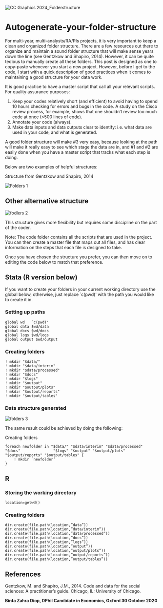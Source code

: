 
![CC Graphics 2024_Folderstructure](https://github.com/csae-coders-corner/Autogenerate-your-folder-structure/assets/148211163/43e0c480-35b1-4a68-bd97-d3a34b7b151f)

# Autogenerate-your-folder-structure
For multi-year, multi-analysts/RA/PIs projects, it is very important to keep a clean and organized folder structure. There are a few resources out there to organize and maintain a sound folder structure that will make sense years down the line (see Gentzkow and Shapiro, 2014). However, it can be quite tedious to manually create all these folders. This post is designed as one to copy-paste whenever you start a new project. However, before I get to the code, I start with a quick description of good practices when it comes to maintaining a good structure for your data work.

It is good practice to have a master script that call all your relevant scripts. For quality assurance purposes: 
1.	Keep your codes relatively short (and efficient) to avoid having to spend 10 hours checking for errors and bugs in the code. A study on the Cisco review process, for example, shows that one shouldn’t review too much code at once (<500 lines of code). 
2.	Annotate your code (always).
3.	Make data inputs and data outputs clear to identify: i.e. what data are used in your code, and what is generated. 

A good folder structure will make #3 very easy, because looking at the path will make it really easy to see which stage the data are in, and #1 and #2 are easily done when you have a master script that tracks what each step is doing. 

Below are two examples of helpful structures: 

Structure from Gentzkow and Shapiro, 2014

![Folders 1](https://github.com/csae-coders-corner/Autogenerate-your-folder-structure/assets/148211163/5c774978-1982-4cb6-b807-996b926e4e61)

## Other alternative structure

![fodlers 2](https://github.com/csae-coders-corner/Autogenerate-your-folder-structure/assets/148211163/1bd5b6fb-6216-4f68-88d4-36fcc97545fe)

This structure gives more flexibility but requires some discipline on the part of the coder.

Note: The code folder contains all the scripts that are used in the project. You can then create a master file that maps out all files, and has clear information on the steps that each file is designed to take.

Once you have chosen the structure you prefer, you can then move on to editing the code below to match that preference.

## Stata (R version below) 

If you want to create your folders in your current working directory use the global below, otherwise, just replace `c(pwd)' with the path you would like to create it in. 

### Setting up paths
```
global wd   `c(pwd)' 
global data $wd/data
global docs $wd/docs
global logs $wd/logs
global output $wd/output
```

### Creating folders
```
! mkdir "$data/"
! mkdir "$data/interim"
! mkdir "$data/processed"
! mkdir "$docs"
! mkdir "$logs"
! mkdir "$output"
! mkdir "$output/plots"
! mkdir "$output/reports"
! mkdir "$output/tables"
```

###  Data structure generated
![folders 3](https://github.com/csae-coders-corner/Autogenerate-your-folder-structure/assets/148211163/d6e96706-08da-4bed-8171-e8e070976f4d)

The same result could be achieved by doing the following: 

Creating folders
```
foreach newfolder in "$data/" "$data/interim" "$data/processed" "$docs"               "$logs" "$output" "$output/plots" "$output/reports" "$output/tables" {
	! mkdir `newfolder’
}
```

## R

### Storing the working directory
```
location=getwd()
```

### Creating folders 
```
dir.create(file.path(location,”data”))
dir.create(file.path(location,”data/interim”))
dir.create(file.path(location,”data/processed”))
dir.create(file.path(location,”docs”))
dir.create(file.path(location,”logs”))
dir.create(file.path(location,”output”))
dir.create(file.path(location,”output/plots”))
dir.create(file.path(location,”output/reports”))
dir.create(file.path(location,”output/tables”))
```

## References

Gentzkow, M. and Shapiro, J.M., 2014. Code and data for the social sciences: A practitioner’s guide. Chicago, IL: University of Chicago.


**Binta Zahra Diop, DPhil Candidate in Economics, Oxford
30 October 2020**
